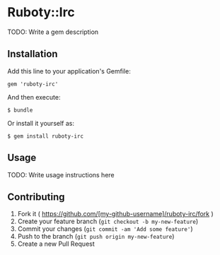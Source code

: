 # Ruboty::Irc

TODO: Write a gem description

## Installation

Add this line to your application's Gemfile:

    gem 'ruboty-irc'

And then execute:

    $ bundle

Or install it yourself as:

    $ gem install ruboty-irc

## Usage

TODO: Write usage instructions here

## Contributing

1. Fork it ( https://github.com/[my-github-username]/ruboty-irc/fork )
2. Create your feature branch (`git checkout -b my-new-feature`)
3. Commit your changes (`git commit -am 'Add some feature'`)
4. Push to the branch (`git push origin my-new-feature`)
5. Create a new Pull Request
